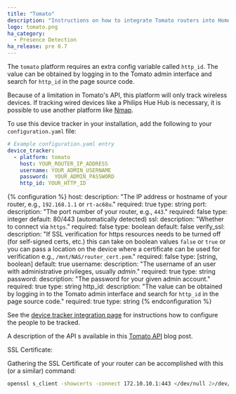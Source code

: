 ```yaml
---
title: "Tomato"
description: "Instructions on how to integrate Tomato routers into Home Assistant."
logo: tomato.png
ha_category:
  - Presence Detection
ha_release: pre 0.7
---
```


The `tomato` platform requires an extra config variable called `http_id`. The
value can be obtained by logging in to the Tomato admin interface and search for
`http_id` in the page source code.

Because of a limitation in Tomato's API, this platform will only track wireless devices.
If tracking wired devices like a Philips Hue Hub is necessary,
it is possible to use another platform like [Nmap](/components/nmap_tracker).

To use this device tracker in your installation,
add the following to your `configuration.yaml` file:

```yaml
# Example configuration.yaml entry
device_tracker:
  - platform: tomato
    host: YOUR_ROUTER_IP_ADDRESS
    username: YOUR_ADMIN_USERNAME
    password:  YOUR_ADMIN_PASSWORD
    http_id: YOUR_HTTP_ID
```

{% configuration %}
host:
  description: "The IP address or hostname of your router, e.g., `192.168.1.1` or `rt-ac68u`."
  required: true
  type: string
port:
  description: "The port number of your router, e.g., `443`."
  required: false
  type: integer
  default: 80/443 (automatically detected)
ssl:
  description: "Whether to connect via `https`."
  required: false
  type: boolean
  default: false
verify_ssl:
  description: "If SSL verification for https resources needs to be turned off (for self-signed certs, etc.) this can take on boolean values `false` or `true` or you can pass a location on the device where a certificate can be used for verification e.g., `/mnt/NAS/router_cert.pem`."
  required: false
  type: [string, boolean]
  default: true
username:
  description: "The username of an user with administrative privileges, usually *admin*."
  required: true
  type: string
password:
  description: "The password for your given admin account."
  required: true
  type: string
http_id:
  description: "The value can be obtained by logging in to the Tomato admin interface and search for `http_id` in the page source code."
  required: true
  type: string
{% endconfiguration %}

See the [device tracker integration page](/components/device_tracker/) for
instructions how to configure the people to be tracked.

A description of the API s available in this
[Tomato API](http://paulusschoutsen.nl/blog/2013/10/tomato-api-documentation/)
blog post.

SSL Certificate:

Gathering the SSL Certificate of your router can be accomplished with this (or
a similar) command:
```bash
openssl s_client -showcerts -connect 172.10.10.1:443 </dev/null 2>/dev/null | openssl x509 -outform PEM > router_cert.pem
```

